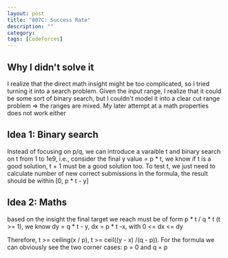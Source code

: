 ```yaml
---
layout: post
title: "807C: Success Rate"
description: ""
category: 
tags: [Codeforces]
---
```


Why I didn't solve it
-------------
I realize that the direct math insight might be too complicated, so I tried turning it into a search problem. Given the input range, I realize that it could be some sort of binary search, but I couldn't model it into a clear cut range problem => the ranges are mixed. My later attempt at a math properties does not work either


Idea 1: Binary search
------------
Instead of focusing on p/q, we can introduce a varaible t and binary search on t from 1 to 1e9, i.e., consider the final y value  = p * t, we know if t is a good solution, t + 1 must be a good solution too. To test t, we just need to calculate number of new correct submissions in the formula, the result should be within [0, p * t - y]


Idea 2: Maths
----------
based on the insight the final target we reach must be of form p * t / q * t (t >= 1), we know dy = q * t - y, dx = p * t -x, with  0 <= dx
<= dy 

Therefore, t >= ceiling(x / p), t >= ceil((y - x) /(q - p)). For the formula we can obviously see the two corner cases: p = 0 and q = p
